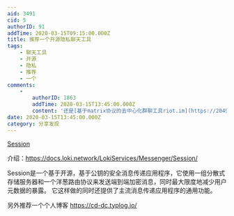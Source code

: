 ```yaml
---
aid: 3491
cid: 5
authorID: 91
addTime: 2020-03-15T09:15:00.000Z
title: 推荐一个开源隐私聊天工具
tags:
    - 聊天工具
    - 开源
    - 隐私
    - 推荐
    - 一个
comments:
    -
        authorID: 1863
        addTime: 2020-03-15T13:45:00.000Z
        content: '还是[基于matrix协议的去中心化群聊工具riot.im](https://2049bbs.xyz/t/1347)好'
date: 2020-03-15T13:45:00.000Z
category: 分享发现
---
```


[Session](https://github.com/loki-project/session-desktop)

介绍：https://docs.loki.network/LokiServices/Messenger/Session/

Session是一个基于开源，基于公钥的安全消息传递应用程序，它使用一组分散式存储服务器和一个洋葱路由协议来发送端到端加密消息，同时最大限度地减少用户元数据的暴露。 它这样做的同时还提供了主流消息传递应用程序的通用功能。

另外推荐一个个人博客 https://cd-dc.typlog.io/
